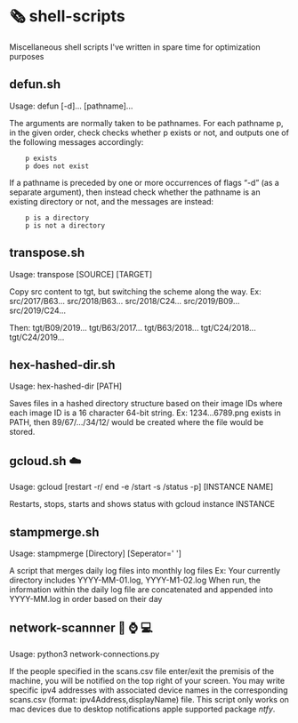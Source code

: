 # :newspaper_roll: shell-scripts
Miscellaneous shell scripts I've written in spare time for optimization purposes

## defun.sh
Usage: defun [-d]... [pathname]...

The arguments are normally taken to be pathnames. For each pathname p, in the given order, check checks whether p exists or not, and outputs one of the following messages accordingly:

        p exists
        p does not exist
        
If a pathname is preceded by one or more occurrences of flags “-d” (as a separate argument), then instead check whether the pathname is an existing directory or not, and the messages are instead:

        p is a directory
        p is not a directory

## transpose.sh
Usage: transpose [SOURCE] [TARGET]

Copy src content to tgt, but switching the scheme along the way.
Ex:
src/2017/B63...
src/2018/B63...
src/2018/C24...
src/2019/B09...
src/2019/C24...

Then: 
tgt/B09/2019...
tgt/B63/2017...
tgt/B63/2018...
tgt/C24/2018...
tgt/C24/2019...

## hex-hashed-dir.sh
Usage: hex-hashed-dir [PATH]

Saves files in a hashed directory structure based on their image IDs where each image ID is a 16 character 64-bit string. 
Ex: 1234...6789.png exists in PATH, then 89/67/.../34/12/ would be created where the file would be stored.

## gcloud.sh :cloud:
Usage: gcloud [restart -r/ end -e /start -s /status -p] [INSTANCE NAME]

Restarts, stops, starts and shows status with gcloud instance INSTANCE

## stampmerge.sh
Usage: stampmerge [Directory] [Seperator=' ']

A script that merges daily log files into monthly log files
Ex: 
     Your currently directory includes YYYY-MM-01.log, YYYY-M1-02.log
     When run, the information within the daily log file are concatenated and appended into YYYY-MM.log in order based on their day

## network-scannner :iphone: :watch: :computer:
Usage: python3 network-connections.py

If the people specified in the scans.csv file enter/exit the premisis of the machine, you will be notified on the top right of your screen. You may write specific ipv4 addresses with associated device names in the corresponding scans.csv (format: ipv4Address,displayName) file. This script only works on mac devices due to desktop notifications apple supported package *ntfy*.

